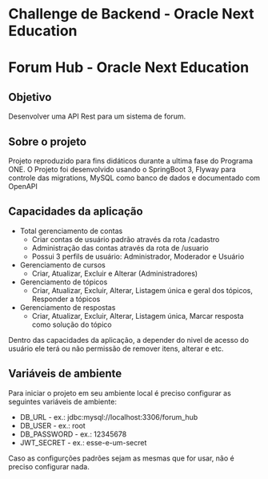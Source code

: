 
# Challenge de Backend - Oracle Next Education


# Forum Hub - Oracle Next Education

## Objetivo
Desenvolver uma API Rest para um sistema de forum.

## Sobre o projeto
Projeto reproduzido para fins didáticos durante a ultima fase do Programa ONE.
O Projeto foi desenvolvido usando o SpringBoot 3, Flyway para controle das migrations, MySQL como banco de dados e documentado com OpenAPI

## Capacidades da aplicação

- Total gerenciamento de contas
  - Criar contas de usuário padrão através da rota /cadastro
  - Administração das contas através da rota de /usuario
  - Possui 3 perfils de usuário: Administrador, Moderador e Usuário
- Gerenciamento de cursos
  - Criar, Atualizar, Excluir e Alterar (Administradores)
- Gerenciamento de tópicos
  - Criar, Atualizar, Excluir, Alterar, Listagem única e geral dos tópicos, Responder a tópicos
- Gerenciamento de respostas
  - Criar, Atualizar, Excluir, Alterar, Listagem única, Marcar resposta como solução do tópico

Dentro das capacidades da aplicação, a depender do nivel de acesso do usuário ele terá ou não permissão de remover itens, alterar e etc.

## Variáveis de ambiente
Para iniciar o projeto em seu ambiente local é preciso configurar as seguintes variáveis de ambiente:

- DB_URL - ex.: jdbc:mysql://localhost:3306/forum_hub
- DB_USER - ex.: root
- DB_PASSWORD - ex.: 12345678
- JWT_SECRET - ex.: esse-e-um-secret

Caso as configurções padrões sejam as mesmas que for usar, não é preciso configurar nada.

